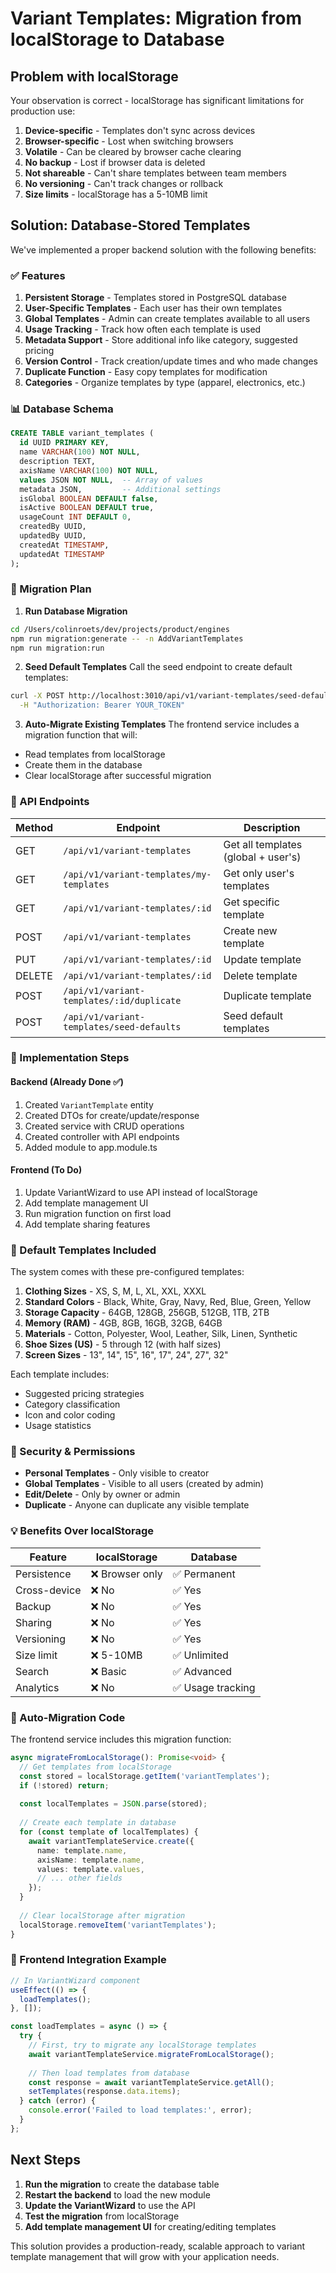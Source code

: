 # Variant Templates: Migration from localStorage to Database

## Problem with localStorage

Your observation is correct - localStorage has significant limitations for production use:

1. **Device-specific** - Templates don't sync across devices
2. **Browser-specific** - Lost when switching browsers
3. **Volatile** - Can be cleared by browser cache clearing
4. **No backup** - Lost if browser data is deleted
5. **Not shareable** - Can't share templates between team members
6. **No versioning** - Can't track changes or rollback
7. **Size limits** - localStorage has a 5-10MB limit

## Solution: Database-Stored Templates

We've implemented a proper backend solution with the following benefits:

### ✅ Features

1. **Persistent Storage** - Templates stored in PostgreSQL database
2. **User-Specific Templates** - Each user has their own templates
3. **Global Templates** - Admin can create templates available to all users
4. **Usage Tracking** - Track how often each template is used
5. **Metadata Support** - Store additional info like category, suggested pricing
6. **Version Control** - Track creation/update times and who made changes
7. **Duplicate Function** - Easy copy templates for modification
8. **Categories** - Organize templates by type (apparel, electronics, etc.)

### 📊 Database Schema

```sql
CREATE TABLE variant_templates (
  id UUID PRIMARY KEY,
  name VARCHAR(100) NOT NULL,
  description TEXT,
  axisName VARCHAR(100) NOT NULL,
  values JSON NOT NULL,  -- Array of values
  metadata JSON,         -- Additional settings
  isGlobal BOOLEAN DEFAULT false,
  isActive BOOLEAN DEFAULT true,
  usageCount INT DEFAULT 0,
  createdBy UUID,
  updatedBy UUID,
  createdAt TIMESTAMP,
  updatedAt TIMESTAMP
);
```

### 🔄 Migration Plan

1. **Run Database Migration**
```bash
cd /Users/colinroets/dev/projects/product/engines
npm run migration:generate -- -n AddVariantTemplates
npm run migration:run
```

2. **Seed Default Templates**
Call the seed endpoint to create default templates:
```bash
curl -X POST http://localhost:3010/api/v1/variant-templates/seed-defaults \
  -H "Authorization: Bearer YOUR_TOKEN"
```

3. **Auto-Migrate Existing Templates**
The frontend service includes a migration function that will:
- Read templates from localStorage
- Create them in the database
- Clear localStorage after successful migration

### 🎯 API Endpoints

| Method | Endpoint | Description |
|--------|----------|-------------|
| GET | `/api/v1/variant-templates` | Get all templates (global + user's) |
| GET | `/api/v1/variant-templates/my-templates` | Get only user's templates |
| GET | `/api/v1/variant-templates/:id` | Get specific template |
| POST | `/api/v1/variant-templates` | Create new template |
| PUT | `/api/v1/variant-templates/:id` | Update template |
| DELETE | `/api/v1/variant-templates/:id` | Delete template |
| POST | `/api/v1/variant-templates/:id/duplicate` | Duplicate template |
| POST | `/api/v1/variant-templates/seed-defaults` | Seed default templates |

### 🚀 Implementation Steps

#### Backend (Already Done ✅)
1. Created `VariantTemplate` entity
2. Created DTOs for create/update/response
3. Created service with CRUD operations
4. Created controller with API endpoints
5. Added module to app.module.ts

#### Frontend (To Do)
1. Update VariantWizard to use API instead of localStorage
2. Add template management UI
3. Run migration function on first load
4. Add template sharing features

### 📝 Default Templates Included

The system comes with these pre-configured templates:

1. **Clothing Sizes** - XS, S, M, L, XL, XXL, XXXL
2. **Standard Colors** - Black, White, Gray, Navy, Red, Blue, Green, Yellow
3. **Storage Capacity** - 64GB, 128GB, 256GB, 512GB, 1TB, 2TB
4. **Memory (RAM)** - 4GB, 8GB, 16GB, 32GB, 64GB
5. **Materials** - Cotton, Polyester, Wool, Leather, Silk, Linen, Synthetic
6. **Shoe Sizes (US)** - 5 through 12 (with half sizes)
7. **Screen Sizes** - 13", 14", 15", 16", 17", 24", 27", 32"

Each template includes:
- Suggested pricing strategies
- Category classification
- Icon and color coding
- Usage statistics

### 🔐 Security & Permissions

- **Personal Templates** - Only visible to creator
- **Global Templates** - Visible to all users (created by admin)
- **Edit/Delete** - Only by owner or admin
- **Duplicate** - Anyone can duplicate any visible template

### 💡 Benefits Over localStorage

| Feature | localStorage | Database |
|---------|-------------|----------|
| Persistence | ❌ Browser only | ✅ Permanent |
| Cross-device | ❌ No | ✅ Yes |
| Backup | ❌ No | ✅ Yes |
| Sharing | ❌ No | ✅ Yes |
| Versioning | ❌ No | ✅ Yes |
| Size limit | ❌ 5-10MB | ✅ Unlimited |
| Search | ❌ Basic | ✅ Advanced |
| Analytics | ❌ No | ✅ Usage tracking |

### 🔄 Auto-Migration Code

The frontend service includes this migration function:

```typescript
async migrateFromLocalStorage(): Promise<void> {
  // Get templates from localStorage
  const stored = localStorage.getItem('variantTemplates');
  if (!stored) return;
  
  const localTemplates = JSON.parse(stored);
  
  // Create each template in database
  for (const template of localTemplates) {
    await variantTemplateService.create({
      name: template.name,
      axisName: template.name,
      values: template.values,
      // ... other fields
    });
  }
  
  // Clear localStorage after migration
  localStorage.removeItem('variantTemplates');
}
```

### 📱 Frontend Integration Example

```typescript
// In VariantWizard component
useEffect(() => {
  loadTemplates();
}, []);

const loadTemplates = async () => {
  try {
    // First, try to migrate any localStorage templates
    await variantTemplateService.migrateFromLocalStorage();
    
    // Then load templates from database
    const response = await variantTemplateService.getAll();
    setTemplates(response.data.items);
  } catch (error) {
    console.error('Failed to load templates:', error);
  }
};
```

## Next Steps

1. **Run the migration** to create the database table
2. **Restart the backend** to load the new module
3. **Update the VariantWizard** to use the API
4. **Test the migration** from localStorage
5. **Add template management UI** for creating/editing templates

This solution provides a production-ready, scalable approach to variant template management that will grow with your application needs.

